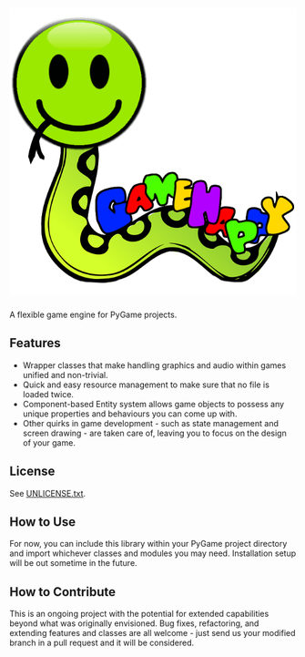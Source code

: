 ![GameHappy Logo](Images/Logo.png)
==========
A flexible game engine for PyGame projects.

## Features
* Wrapper classes that make handling graphics and audio within games
  unified and non-trivial.
* Quick and easy resource management to make sure that no file is
  loaded twice.
* Component-based Entity system allows game objects to possess any
  unique properties and behaviours you can come up with.
* Other quirks in game development - such as state management and
  screen drawing - are taken care of, leaving you to focus on the
  design of your game.

## License
See [UNLICENSE.txt](UNLICENSE.txt).

## How to Use
For now, you can include this library within your PyGame project
directory and import whichever classes and modules you may need.
Installation setup will be out sometime in the future.

## How to Contribute
This is an ongoing project with the potential for extended capabilities
beyond what was originally envisioned. Bug fixes, refactoring, and
extending features and classes are all welcome - just send us your
modified branch in a pull request and it will be considered.

